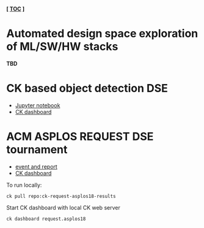 **[ [TOC](../README.md) ]**

# Automated design space exploration of ML/SW/HW stacks

**TBD**

# CK based object detection DSE 

* [Jupyter notebook](https://nbviewer.jupyter.org/urls/dl.dropbox.com/s/f28u9epifr0nn09/ck-dse-demo-object-detection.ipynb)
* [CK dashboard](https://cknow.io/result/crowd-benchmarking-mlperf-inference-classification-mobilenets-all)

# ACM ASPLOS REQUEST DSE tournament

* [event and report](https://cknow.io/c/event/repro-request-asplos2018)
* [CK dashboard](https://cknow.io/c/result/pareto-efficient-ai-co-design-tournament-request-acm-asplos-2018)

To run locally:
```
ck pull repo:ck-request-asplos18-results
```

Start CK dashboard with local CK web server
```
ck dashboard request.asplos18

```
